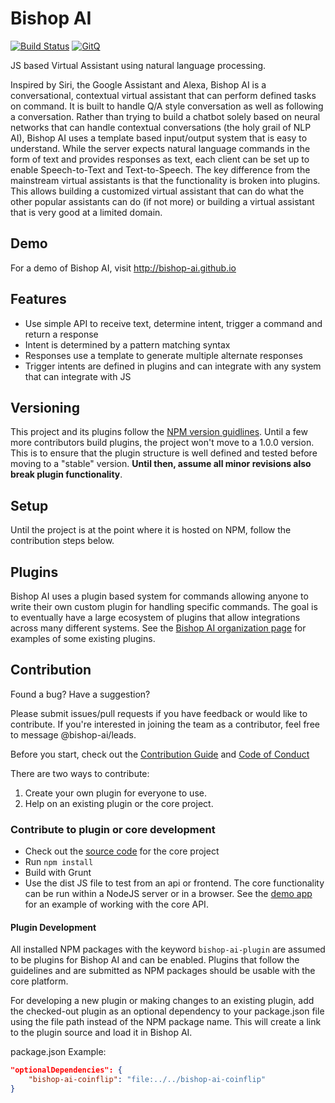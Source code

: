# Bishop AI

[![Build Status](https://travis-ci.org/bishop-ai/bishop-ai.svg?branch=master)](https://travis-ci.org/bishop-ai/bishop-ai) [![GitQ](https://gitq.com/badge.svg)](https://gitq.com/bishop-ai/bishop-ai)

JS based Virtual Assistant using natural language processing.

Inspired by Siri, the Google Assistant and Alexa, Bishop AI is a conversational, contextual virtual assistant that can perform defined tasks on command. It is built to handle Q/A style conversation as well as following a conversation. Rather than trying to build a chatbot solely based on neural networks that can handle contextual conversations (the holy grail of NLP AI), Bishop AI uses a template based input/output system that is easy to understand. While the server expects natural language commands in the form of text and provides responses as text, each client can be set up to enable Speech-to-Text and Text-to-Speech. The key difference from the mainstream virtual assistants is that the functionality is broken into plugins. This allows building a customized virtual assistant that can do what the other popular assistants can do (if not more) or building a virtual assistant that is very good at a limited domain.

## Demo

For a demo of Bishop AI, visit http://bishop-ai.github.io

## Features

- Use simple API to receive text, determine intent, trigger a command and return a response
- Intent is determined by a pattern matching syntax
- Responses use a template to generate multiple alternate responses
- Trigger intents are defined in plugins and can integrate with any system that can integrate with JS

## Versioning

This project and its plugins follow the [NPM version guidlines](https://docs.npmjs.com/getting-started/semantic-versioning). Until a few more contributors build plugins, the project won't move to a 1.0.0 version. This is to ensure that the plugin structure is well defined and tested before moving to a "stable" version. **Until then, assume all minor revisions also break plugin functionality**.

## Setup

Until the project is at the point where it is hosted on NPM, follow the contribution steps below.

## Plugins

Bishop AI uses a plugin based system for commands allowing anyone to write their own custom plugin for handling specific commands. The goal is to eventually have a large ecosystem of plugins that allow integrations across many different systems. See the [Bishop AI organization page](https://github.com/bishop-ai) for examples of some existing plugins.

## Contribution

Found a bug? Have a suggestion?

Please submit issues/pull requests if you have feedback or would like to contribute. If you're interested in joining the team as a contributor, feel free to message @bishop-ai/leads.

Before you start, check out the [Contribution Guide](https://github.com/bishop-ai/bishop-ai/blob/master/docs/CONTRIBUTING.md) and [Code of Conduct](https://github.com/bishop-ai/bishop-ai/blob/master/docs/CODE_OF_CONDUCT.md)

There are two ways to contribute: 

1. Create your own plugin for everyone to use. 
2. Help on an existing plugin or the core project.

### Contribute to plugin or core development

- Check out the [source code](https://github.com/bishop-ai/bishop-ai) for the core project
- Run `npm install`
- Build with Grunt
- Use the dist JS file to test from an api or frontend. The core functionality can be run within a NodeJS server or in a browser. See the [demo app](http://bishop-ai.github.io) for an example of working with the core API.

#### Plugin Development

All installed NPM packages with the keyword `bishop-ai-plugin` are assumed to be plugins for Bishop AI and can be enabled. 
Plugins that follow the guidelines and are submitted as NPM packages should be usable with the core platform. 

For developing a new plugin or making changes to an existing plugin, add the checked-out plugin as an optional dependency to your package.json file using the file path instead of the NPM package name. This will create a link to the plugin source and load it in Bishop AI.

package.json Example:
```json
"optionalDependencies": {
    "bishop-ai-coinflip": "file:../../bishop-ai-coinflip"
}
```